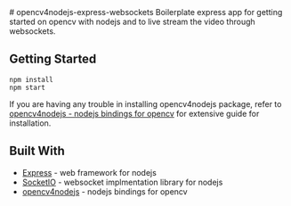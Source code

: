 <meta name="google-site-verification" content="y56oYu1lXcbymnbggfBNiWraad4TbNFOUFZd1-ZG60Y" />
# opencv4nodejs-express-websockets
Boilerplate express app for getting started on opencv with nodejs and to live stream the video through websockets.

## Getting Started

```
npm install
npm start
```
If you are having any trouble in installing opencv4nodejs package, refer to [opencv4nodejs - nodejs bindings for opencv](https://github.com/justadudewhohacks/opencv4nodejs) for extensive guide for installation.


## Built With

* [Express](https://expressjs.com/) - web framework for nodejs
* [SocketIO](https://socket.io/) - websocket implmentation library for nodejs
* [opencv4nodejs](https://github.com/justadudewhohacks/opencv4nodejs) - nodejs bindings for opencv

